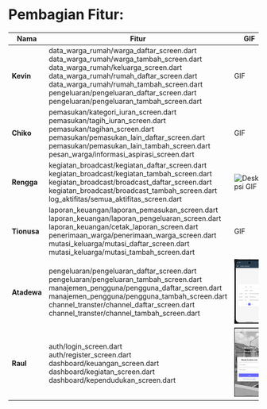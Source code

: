 # **Pembagian Fitur:**

| Nama | Fitur | GIF |
|------|--------|-----|
| **Kevin** | data_warga_rumah/warga_daftar_screen.dart <br> data_warga_rumah/warga_tambah_screen.dart <br> data_warga_rumah/keluarga_screen.dart <br> data_warga_rumah/rumah_daftar_screen.dart <br> data_warga_rumah/rumah_tambah_screen.dart <br> pengeluaran/pengeluaran_daftar_screen.dart <br> pengeluaran/pengeluaran_tambah_screen.dart |GIF|
| **Chiko** | pemasukan/kategori_iuran_screen.dart <br> pemasukan/tagih_iuran_screen.dart <br> pemasukan/tagihan_screen.dart <br> pemasukan/pemasukan_lain_daftar_screen.dart <br> pemasukan/pemasukan_lain_tambah_screen.dart <br> pesan_warga/informasi_aspirasi_screen.dart | GIF|
| **Rengga** | kegiatan_broadcast/kegiatan_daftar_screen.dart <br> kegiatan_broadcast/kegiatan_tambah_screen.dart <br> kegiatan_broadcast/broadcast_daftar_screen.dart <br> kegiatan_broadcast/broadcast_tambah_screen.dart <br> log_aktifitas/semua_aktifitas_screen.dart | ![Deskripsi GIF](gif/rengga.gif)
| **Tionusa** | laporan_keuangan/laporan_pemasukan_screen.dart <br> laporan_keuangan/laporan_pengeluaran_screen.dart <br> laporan_keuangan/cetak_laporan_screen.dart <br> penerimaan_warga/penerimaan_warga_screen.dart <br> mutasi_keluarga/mutasi_daftar_screen.dart <br> mutasi_keluarga/mutasi_tambah_screen.dart | GIF|
| **Atadewa** | pengeluaran/pengeluaran_daftar_screen.dart <br> pengeluaran/pengeluaran_tambah_screen.dart <br> manajemen_pengguna/pengguna_daftar_screen.dart <br> manajemen_pengguna/pengguna_tambah_screen.dart <br> channel_transter/channel_daftar_screen.dart <br> channel_transter/channel_tambah_screen.dart | ![Gif Fitur yang dibuat oleh Aditya Atadewa](gif/atadewa.gif)|
| **Raul** | auth/login_screen.dart <br> auth/register_screen.dart <br> dashboard/keuangan_screen.dart <br> dashboard/kegiatan_screen.dart <br> dashboard/kependudukan_screen.dart | ![Deskripsi GIF](gif/raul.gif)
